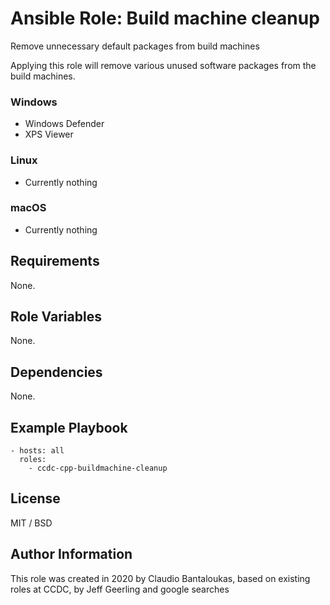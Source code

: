 # Ansible Role: Build machine cleanup

Remove unnecessary default packages from build machines

Applying this role will remove various unused software packages from the build machines.

### Windows

- Windows Defender
- XPS Viewer

### Linux

- Currently nothing

### macOS

- Currently nothing

## Requirements

None.

## Role Variables

None.

## Dependencies

None.

## Example Playbook

    - hosts: all
      roles:
        - ccdc-cpp-buildmachine-cleanup

## License

MIT / BSD

## Author Information

This role was created in 2020 by Claudio Bantaloukas, based on existing roles at CCDC, by Jeff Geerling and google searches